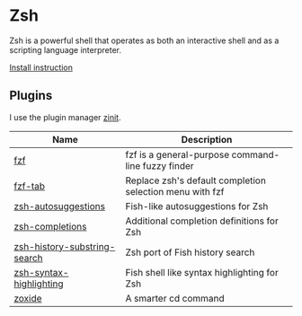 # Zsh

Zsh is a powerful shell that operates as both an interactive shell and as a scripting language interpreter.

[Install instruction](https://github.com/ohmyzsh/ohmyzsh/wiki/Installing-ZSH)

## Plugins

I use the plugin manager [zinit](https://github.com/zdharma-continuum/zinit).

| Name                                                                                      | Description                                              |
| ----------------------------------------------------------------------------------------- | -------------------------------------------------------- |
| [fzf](https://github.com/junegunn/fzf)                                                    | fzf is a general-purpose command-line fuzzy finder       |
| [fzf-tab](https://github.com/Aloxaf/fzf-tab)                                              | Replace zsh's default completion selection menu with fzf |
| [zsh-autosuggestions](https://github.com/zsh-users/zsh-autosuggestions)                   | Fish-like autosuggestions for Zsh                        |
| [zsh-completions](https://github.com/zsh-users/zsh-completions)                           | Additional completion definitions for Zsh                |
| [zsh-history-substring-search](https://github.com/zsh-users/zsh-history-substring-search) | Zsh port of Fish history search                          |
| [zsh-syntax-highlighting](https://github.com/zsh-users/zsh-syntax-highlighting)           | Fish shell like syntax highlighting for Zsh              |
| [zoxide](https://github.com/ajeetdsouza/zoxide)                                           | A smarter cd command                                     |
